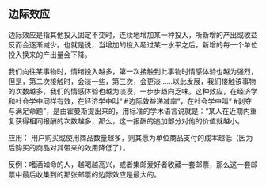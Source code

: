 ## 边际效应

边际效应是指其他投入固定不变时，连续地增加某一种投入，所新增的产出或收益反而会逐渐减少。也就是说，当增加的投入超过某一水平之后，新增的每一个单位投入换来的产出量会下降。


我们向往某事物时，情绪投入越多，第一次接触到此事物时情感体验也越为强烈，但是，第二次接触时，会淡一些，第三次，会更淡……以此发展，我们接触该事物的次数越多，我们的情感体验也越为淡漠，一步步趋向乏味。这种效应，在经济学和社会学中同样有效，在经济学中叫“ #边际效益递减率”，在社会学中叫“ #剥夺与满足命题”，是由霍曼斯提出来的，用标准的学术语言说就是：“某人在近期内重复获得相同报酬的次数越多，那么，这一报酬的追加部分对他的价值就越小。

应用：
用户购买或使用商品数量越多，则其愿为单位商品支付的成本越低（因为后购买的商品对其带来的效用降低了）。

反例：嗜酒如命的人，越喝越高兴，或者集邮爱好者收藏一套邮票，那么这一套邮票中最后收集到的那张邮票的边际效应是最大的。

